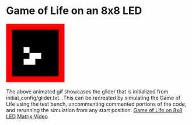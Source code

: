 # Game of Life on an 8x8 LED
![Animated Gif](src/test_bench/visualized_glider.gif)

The above animated gif showcases the glider that is initialized from initial_config/glider.txt. .This can be recreated by simulating the Game of Life using the test bench, uncommenting commented portions of the code, and rerunning the simulation from any start position. 
[Game of Life on 8x8 LED Matrix Video](https://www.youtube.com/shorts/r6dM5ebZPDE)
